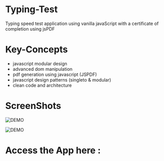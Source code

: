 # Typing-Test

Typing speed test application using vanilla javaScript with a certificate of completion using jsPDF

# Key-Concepts

- javascript modular design
- advanced dom manipulation
- pdf generation using javascript (JSPDF)
- javascript design patterns (singleto & modular)
- clean code and architecture

# ScreenShots

![DEMO](https://github.com/cycl0matic/Typing-Speed-Test/blob/master/images/demo1.png)

![DEMO](https://github.com/cycl0matic/Typing-Speed-Test/blob/master/images/demo2.png)

# Access the App here :
